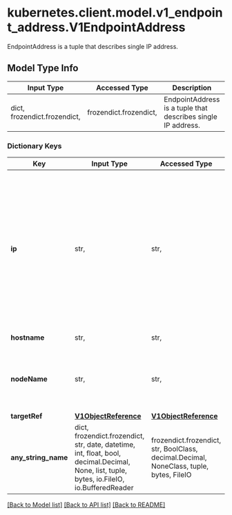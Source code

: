 # kubernetes.client.model.v1_endpoint_address.V1EndpointAddress

EndpointAddress is a tuple that describes single IP address.

## Model Type Info
Input Type | Accessed Type | Description | Notes
------------ | ------------- | ------------- | -------------
dict, frozendict.frozendict,  | frozendict.frozendict,  | EndpointAddress is a tuple that describes single IP address. | 

### Dictionary Keys
Key | Input Type | Accessed Type | Description | Notes
------------ | ------------- | ------------- | ------------- | -------------
**ip** | str,  | str,  | The IP of this endpoint. May not be loopback (127.0.0.0/8), link-local (169.254.0.0/16), or link-local multicast ((224.0.0.0/24). IPv6 is also accepted but not fully supported on all platforms. Also, certain kubernetes components, like kube-proxy, are not IPv6 ready. | 
**hostname** | str,  | str,  | The Hostname of this endpoint | [optional] 
**nodeName** | str,  | str,  | Optional: Node hosting this endpoint. This can be used to determine endpoints local to a node. | [optional] 
**targetRef** | [**V1ObjectReference**](V1ObjectReference.md) | [**V1ObjectReference**](V1ObjectReference.md) |  | [optional] 
**any_string_name** | dict, frozendict.frozendict, str, date, datetime, int, float, bool, decimal.Decimal, None, list, tuple, bytes, io.FileIO, io.BufferedReader | frozendict.frozendict, str, BoolClass, decimal.Decimal, NoneClass, tuple, bytes, FileIO | any string name can be used but the value must be the correct type | [optional]

[[Back to Model list]](../../README.md#documentation-for-models) [[Back to API list]](../../README.md#documentation-for-api-endpoints) [[Back to README]](../../README.md)

